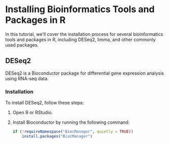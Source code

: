 # Installing Bioinformatics Tools and Packages in R

In this tutorial, we'll cover the installation process for several bioinformatics tools and packages in R, including DESeq2, limma, and other commonly used packages.

## DESeq2

DESeq2 is a Bioconductor package for differential gene expression analysis using RNA-seq data.

### Installation

To install DESeq2, follow these steps:

1. Open R or RStudio.
2. Install Bioconductor by running the following command:

   ```R
   if (!requireNamespace("BiocManager", quietly = TRUE))
       install.packages("BiocManager")
